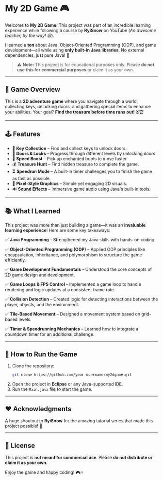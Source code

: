 # **My 2D Game** 🎮

Welcome to **My 2D Game**! This project was part of an incredible learning experience while following a course by **RyiSnow** on YouTube (*An awesome teacher, by the way! 😃*).

I learned a **ton** about Java, Object-Oriented Programming (OOP), and game development—all while using **only built-in Java libraries**. No external dependencies, just pure Java! 🚀

> ⚠️ **Note:** This project is for educational purposes only. Please **do not use this for commercial purposes** or claim it as your own.

---

## 🎯 **Game Overview**
This is a **2D adventure game** where you navigate through a world, collecting keys, unlocking doors, and gathering special items to enhance your abilities. Your goal? **Find the treasure before time runs out!** ⏳🏆

---

## 🕹 **Features**
- 🔑 **Key Collection** – Find and collect keys to unlock doors.
- 🚪 **Doors & Locks** – Progress through different levels by unlocking doors.
- 🏃 **Speed Boost** – Pick up enchanted boots to move faster.
- 💰 **Treasure Hunt** – Find hidden treasure to complete the game.
- ⏳ **Speedrun Mode** – A built-in timer challenges you to finish the game as fast as possible.
- 🎨 **Pixel-Style Graphics** – Simple yet engaging 2D visuals.
- 🔊 **Sound Effects** – Immersive game audio using Java's built-in tools.

---

## 📚 **What I Learned**
This project was more than just building a game—it was an **invaluable learning experience**! Here are some key takeaways:

✅ **Java Programming** – Strengthened my Java skills with hands-on coding.

✅ **Object-Oriented Programming (OOP)** – Applied OOP principles like encapsulation, inheritance, and polymorphism to structure the game efficiently.

✅ **Game Development Fundamentals** – Understood the core concepts of 2D game design and development.

✅ **Game Loops & FPS Control** – Implemented a game loop to handle rendering and logic updates at a consistent frame rate.

✅ **Collision Detection** – Created logic for detecting interactions between the player, objects, and the environment.

✅ **Tile-Based Movement** – Designed a movement system based on grid-based levels.

✅ **Timer & Speedrunning Mechanics** – Learned how to integrate a countdown timer for an additional challenge.

---

## 🚀 **How to Run the Game**
1. Clone the repository:
   ```sh
   git clone https://github.com/your-username/my2dgame.git
   ```
2. Open the project in **Eclipse** or any Java-supported IDE.
3. Run the `Main.java` file to start the game.

---

## ❤️ **Acknowledgments**
A huge shoutout to **RyiSnow** for the amazing tutorial series that made this project possible! 🙌

---

## 📜 **License**
This project is **not meant for commercial use**. Please **do not distribute or claim it as your own.**

Enjoy the game and happy coding! 🎮🔥

